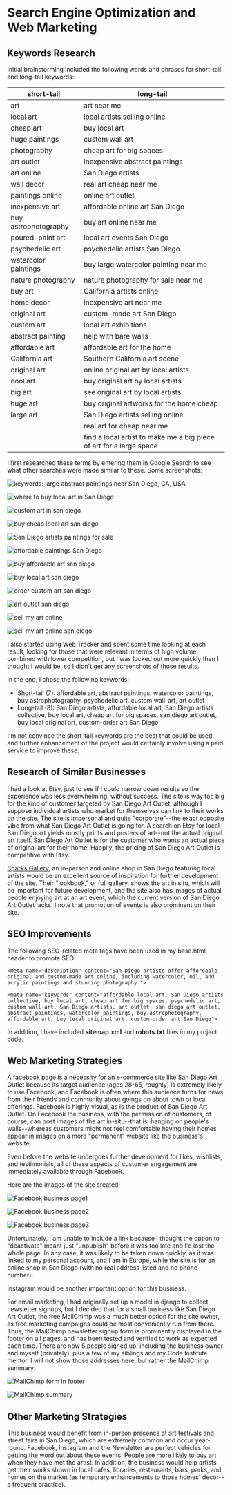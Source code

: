 # Search Engine Optimization and Web Marketing

## Keywords Research
Initial brainstorming included the following words and phrases for short-tail and long-tail keywords:

| short-tail | long-tail |
|------------|-----------|
| art | art near me |
| local art | local artists selling online |
| cheap art | buy local art |
| huge paintings | custom wall art |
| photography | cheap art for big spaces |
| art outlet | inexpensive abstract paintings |
| art online | San Diego artists |
| wall decor | real art cheap near me |
| paintings online | online art outlet |
| inexpensive art | affordable online art San Diego |
| buy astrophotography | buy art online near me |
| poured-paint art | local art events San Diego |
| psychedelic art | psychedelic artists San Diego |
| watercolor paintings | buy large watercolor painting near me |
| nature photography | nature photography for sale near me |
| buy art | California artists online |
| home decor | inexpensive art near me |
| original art | custom-made art San Diego |
| custom art | local art exhibitions |
| abstract painting | help with bare walls |
| affordable art | affordable art for the home |
| California art | Southern California art scene |
| original art | online original art by local artists |
| cool art | buy original art by local artists |
| big art | see original art by local artists |
| huge art | buy original artworks for the home cheap |
| large art | San Diego artists selling online |
|  | real art for cheap near me |
|  | find a local artist to make me a big piece of art for a large space |

I first researched these terms by entering them in Google Search to see what other searches were made similar to these. Some screenshots:

![keywords: large abstract paintings near San Diego, CA, USA](documentation/screenshots/seo-and-web-marketing/keyword-research1.png)

![where to buy local art in San Diego](documentation/screenshots/seo-and-web-marketing/keyword2.png)

![custom art in san diego](documentation/screenshots/seo-and-web-marketing/keyword3.png)

![buy cheap local art san diego](documentation/screenshots/seo-and-web-marketing/keyword-res4.png)

![San Diego artists paintings for sale](documentation/screenshots/seo-and-web-marketing/kw-res5.png)

![affordable paintings San Diego](documentation/screenshots/seo-and-web-marketing/kw-res6.png)

![buy affordable art san diego](documentation/screenshots/seo-and-web-marketing/kw-res7.png)

![buy local art san diego](documentation/screenshots/seo-and-web-marketing/kw8.png)

![order custom art san diego](documentation/screenshots/seo-and-web-marketing/kw9.png)

![art outlet san diego](documentation/screenshots/seo-and-web-marketing/kw10.png)

![sell my art online](documentation/screenshots/seo-and-web-marketing/kw12.png)

![sell my art online san diego](documentation/screenshots/seo-and-web-marketing/kw13.png)

I also started using Web Tracker and spent some time looking at each result, looking for those that were relevant in terms of high volume combined with lower competition, but I was locked out more quickly than I thought I would be, so I didn't get any screenshots of those results.

In the end, I chose the following keywords:

- Short-tail (7): affordable art, abstract paintings, watercolor
      paintings, buy astrophotography, psychedelic art, custom wall-art,
       art outlet
- Long-tail (8): San Diego artists, affordable local art, San Diego artists collective,
      buy local art, cheap art for big spaces, san diego art outlet, buy local original art, custom-order art San Diego

I'm not convince the short-tail keywords are the best that could be used, and further enhancement of the project would certainly involve using a paid service to improve these.
      

## Research of Similar Businesses
I had a look at Etsy, just to see if I could narrow down results so the experience was less overwhelming, without success. The site is way too big for the kind of customer targeted by San Diego Art Outlet, although I suppose individual artists who market for themselves can link to their works on the site. The site is impersonal and quite "corporate"--the exact opposite vibe from what San Diego Art Outlet is going for. A search on Etsy for local San Diego art yields mostly prints and posters of art--not the actual original art itself. San Diego Art Outlet is for the customer who wants an actual piece of original art for their home. Happily, the pricing of San Diego Art Outlet is competitive with Etsy.

[Sparks Gallery](#https://sparksgallery.com/), an in-person and online shop in San Diego featuring local artists would be an excellent source of inspiration for further development of the site. Their "lookbook," or full gallery, shows the art in situ, which will be important for future development, and the site also has images of actual people enjoying art at an art event, which the current version of San Diego Art Outlet lacks. I note that promotion of events is also prominent on their site.

## SEO Improvements

The following SEO-related meta tags have been used in my base.html header to promote SEO:

`<meta name="description" content="San Diego artists offer affordable
      original and custom-made art online, including watercolor,
      oil, and acrylic paintings and stunning photography.">`

`<meta name="keywords" content="affordable local art, San Diego artists collective,
      buy local art, cheap art for big spaces, psychedelic art, custom wall-art,
      San Diego artists, art outlet, san diego art outlet, abstract paintings, watercolor
      paintings, buy astrophotography, affordable art, buy local original art,
      custom-order art San Diego">`

In addition, I have included **sitemap.xml** and **robots.txt** files in my project code.

## Web Marketing Strategies

A facebook page is a necessity for an e-commerce site like San Diego Art Outlet because its target audience (ages 28-65, roughly) is extremely likely to use Facebook, and Facebook is often where this audience turns for news from their friends and community about goings on about town or local offerings. Facebook is highly visual, as is the product of San Diego Art Outlet. On Facebook the business, with the permission of customers, of course, can post images of the art in-situ--that is, hanging on people's walls--whereas customers might not feel comfortable having their homes appear in images on a more "permanent" website like the business's website.

Even before the website undergoes further development for likes, wishlists, and testimonials, all of these aspects of customer engagement are immediately available through Facebook.

Here are the images of the site created:

![Facebook business page1](documentation/screenshots/seo-and-web-marketing/fb-profile1.png)

![Facebook business page2](documentation/screenshots/seo-and-web-marketing/fb-profile2.png)

![Facebook business page3](documentation/screenshots/seo-and-web-marketing/fb-profile3.png)

Unfortunately, I am unable to include a link because I thought the option to "deactivate" meant just "unpublish" before it was too late and I'd lost the whole page. In any case, it was likely to be taken down quickly, as it was linked to my personal account, and I am in Europe, while the site is for an online shop in San Diego (with no real address listed and no phone number).

Instagram would be another important option for this business.

For email marketing, I had originally set up a model in django to collect newsletter signups, but I decided that for a small business like San Diego Art Outlet, the free MailChimp was a much better option for the site owner, as free marketing campaigns could be most conveniently run from there. Thus, the MailChimp newsletter signup form is prominently displayed in the footer on all pages, and has been tested and verified to work as expected each time. There are now 5 people signed up, including the business owner and myself (privately), plus a few of my siblings and my Code Institute mentor. I will not show those addresses here, but rather the MailChimp summary:

![MailChimp form in footer](documentation/screenshots/seo-and-web-marketing/mailchimp-in-footer.png)

![MailChimp summary](documentation/screenshots/seo-and-web-marketing/mailchimp.png)


## Other Marketing Strategies
This business would benefit from in-person presence at art festivals and street fairs in San Diego, which are extremely common and occur year-round. Facebook, Instagram and the Newsletter are perfect vehicles for getting the word out about these events. People are more likely to buy art when they have met the artist. In addition, the business would help artists get their works shown in local cafes, libraries, restaurants, bars, parks, and homes on the market (as temporary enhancements to those homes' decor--a frequent practice).
